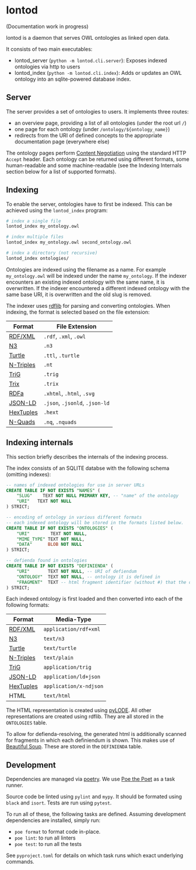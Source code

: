 # lontod

(Documentation work in progress)

lontod is a daemon that serves OWL ontologies as linked open data.

It consists of two main executables:

- lontod_server (`python -m lontod.cli.server`): Exposes indexed ontologies via http to users
- lontod_index (`python -m lontod.cli.index`): Adds or updates an OWL ontology into an sqlite-powered database index. 

## Server

The server provides a set of ontologies to users. 
It implements three routes:

- an overview page, providing a list of all ontologies (under the root url `/`)
- one page for each ontology (under `/ontology/${ontology_name}`)
- redirects from the URI of defined concepts to the appropriate documentation page (everywhere else)

The ontology pages perform [Content Negotiation](https://en.wikipedia.org/wiki/Content_negotiation) using the standard HTTP `Accept` header. 
Each ontology can be returned using different formats, some human-readable and some machine-readable (see the Indexing Internals section below for a list of supported formats).


## Indexing

To enable the server, ontologies have to first be indexed. 
This can be achieved using the `lontod_index` program:

```bash
# index a single file
lontod_index my_ontology.owl

# index multiple files
lontod_index my_ontology.owl second_ontology.owl

# index a directory (not recursive)
lontod_index ontologies/
```

Ontologies are indexed using the filename as a name. 
For example `my_ontology.owl` will be indexed under the name `my_ontology`.
If the indexer encounters an existing indexed ontology with the same name, it is overwritten. 
If the indexer encountered a different indexed ontology with the same base URI, it is overwritten and the old slug is removed. 

The indexer uses [rdflib](https://rdflib.readthedocs.io/en/stable/index.html) for parsing and converting ontologies.
When indexing, the format is selected based on the file extension:

| Format                                                                       | File Extension                 |
|------------------------------------------------------------------------------|--------------------------------|
| [RDF/XML](https://www.w3.org/TR/REC-rdf-syntax/)                             | `.rdf`, `.xml`, `.owl`         |
| [N3](https://www.w3.org/TeamSubmission/n3/)                                  | `.n3`                          |
| [Turtle](https://www.w3.org/TR/turtle/)                                      | `.ttl`, `.turtle`              |
| [N-Triples](https://www.w3.org/TR/n-triples/)                                | `.nt`                          |
| [TriG](https://www.w3.org/TR/trig/)                                          | `.trig`                        |
| [Trix](https://web.archive.org/web/20110724134923/http://sw.nokia.com/trix/) | `.trix`                        |
| [RDFa](https://www.w3.org/TR/rdfa-primer/)                                   | `.xhtml`, `.html`, `.svg`      |
| [JSON-LD](https://json-ld.org/)                                              | `.json`, `.jsonld`, `.json-ld` |
| [HexTuples](https://github.com/ontola/hextuples)                             | `.hext`                        |
| [N-Quads](https://www.w3.org/TR/n-quads/)                                    | `.nq`, `.nquads`               |


## Indexing internals

This section briefly describes the internals of the indexing process.

The index consists of an SQLITE databse with the following schema (omitting indexes):

```sql
-- names of indexed ontologies for use in server URLs
CREATE TABLE IF NOT EXISTS "NAMES" (
    "SLUG"    TEXT NOT NULL PRIMARY KEY, -- "name" of the ontology
    "URI"   TEXT NOT NULL
) STRICT;

-- encoding of ontology in various different formats
-- each indexed ontology will be stored in the formats listed below.
CREATE TABLE IF NOT EXISTS "ONTOLOGIES" (
    "URI"        TEXT NOT NULL,
    "MIME_TYPE" TEXT NOT NULL,
    "DATA"      BLOB NOT NULL
) STRICT;

-- defienda found in ontologies
CREATE TABLE IF NOT EXISTS "DEFINIENDA" (
    "URI"       TEXT NOT NULL, -- URI of defiendum
    "ONTOLOGY"  TEXT NOT NULL, -- ontology it is defined in
    "FRAGMENT"  TEXT -- html fragment identifier (without #) that the definition is found in
) STRICT;
```

Each indexed ontology is first loaded and then converted into each of the following formats:

| Format                                           | Media-Type             |
|--------------------------------------------------|------------------------|
| [RDF/XML](https://www.w3.org/TR/REC-rdf-syntax/) | `application/rdf+xml`  |
| [N3](https://www.w3.org/TeamSubmission/n3/)      | `text/n3`              |
| [Turtle](https://www.w3.org/TR/turtle/)          | `text/turtle`          |
| [N-Triples](https://www.w3.org/TR/n-triples/)    | `text/plain`           |
| [TriG](https://www.w3.org/TR/trig/)              | `application/trig`     |
| [JSON-LD](https://json-ld.org/)                  | `application/ld+json`  |
| [HexTuples](https://github.com/ontola/hextuples) | `application/x-ndjson` |
| HTML                                             | `text/html`            |

The HTML representation is created using [pyLODE](https://github.com/rdflib/pyLODE/).
All other representations are created using rdflib.
They are all stored in the `ONTOLOGIES` table.

To allow for defienda-resolving, the generated html is additionally scanned for fragments in which each definiendum is shown.
This makes use of [Beautiful Soup](https://www.crummy.com/software/BeautifulSoup/). 
These are stored in the `DEFINIENDA` table.

## Development

Dependencies are managed via [poetry](https://python-poetry.org). 
We use [Poe the Poet](https://poethepoet.natn.io) as a task runner. 

Source code be linted using `pylint` and `mypy`.
It should be formated using `black` and `isort`. 
Tests are run using `pytest`. 

To run all of these, the following tasks are defined.
Assuming development dependencies are installed, simply run:

- `poe format` to format code in-place.
- `poe lint`: to run all linters
- `poe test`: to run all the tests

See `pyproject.toml` for details on which task runs which exact underlying commands. 